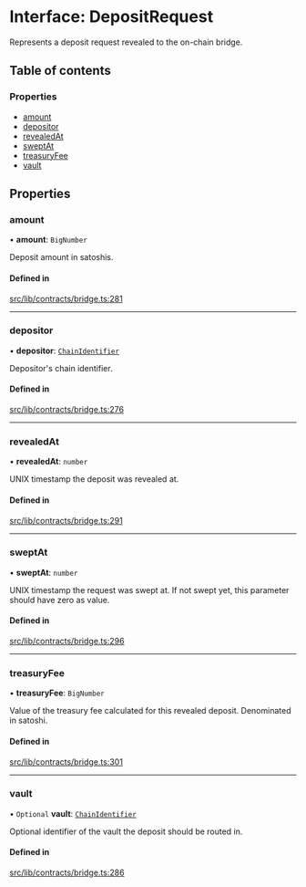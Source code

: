 # Interface: DepositRequest

Represents a deposit request revealed to the on-chain bridge.

## Table of contents

### Properties

- [amount](DepositRequest.md#amount)
- [depositor](DepositRequest.md#depositor)
- [revealedAt](DepositRequest.md#revealedat)
- [sweptAt](DepositRequest.md#sweptat)
- [treasuryFee](DepositRequest.md#treasuryfee)
- [vault](DepositRequest.md#vault)

## Properties

### amount

• **amount**: `BigNumber`

Deposit amount in satoshis.

#### Defined in

[src/lib/contracts/bridge.ts:281](https://github.com/keep-network/tbtc-v2/blob/main/typescript/src/lib/contracts/bridge.ts#L281)

___

### depositor

• **depositor**: [`ChainIdentifier`](ChainIdentifier.md)

Depositor's chain identifier.

#### Defined in

[src/lib/contracts/bridge.ts:276](https://github.com/keep-network/tbtc-v2/blob/main/typescript/src/lib/contracts/bridge.ts#L276)

___

### revealedAt

• **revealedAt**: `number`

UNIX timestamp the deposit was revealed at.

#### Defined in

[src/lib/contracts/bridge.ts:291](https://github.com/keep-network/tbtc-v2/blob/main/typescript/src/lib/contracts/bridge.ts#L291)

___

### sweptAt

• **sweptAt**: `number`

UNIX timestamp the request was swept at. If not swept yet, this parameter
should have zero as value.

#### Defined in

[src/lib/contracts/bridge.ts:296](https://github.com/keep-network/tbtc-v2/blob/main/typescript/src/lib/contracts/bridge.ts#L296)

___

### treasuryFee

• **treasuryFee**: `BigNumber`

Value of the treasury fee calculated for this revealed deposit.
Denominated in satoshi.

#### Defined in

[src/lib/contracts/bridge.ts:301](https://github.com/keep-network/tbtc-v2/blob/main/typescript/src/lib/contracts/bridge.ts#L301)

___

### vault

• `Optional` **vault**: [`ChainIdentifier`](ChainIdentifier.md)

Optional identifier of the vault the deposit should be routed in.

#### Defined in

[src/lib/contracts/bridge.ts:286](https://github.com/keep-network/tbtc-v2/blob/main/typescript/src/lib/contracts/bridge.ts#L286)
